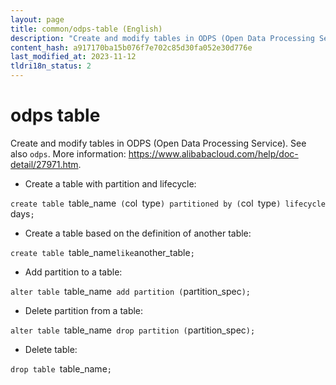 ```yaml
---
layout: page
title: common/odps-table (English)
description: "Create and modify tables in ODPS (Open Data Processing Service)."
content_hash: a917170ba15b076f7e702c85d30fa052e30d776e
last_modified_at: 2023-11-12
tldri18n_status: 2
---
```

# odps table

Create and modify tables in ODPS (Open Data Processing Service).
See also `odps`.
More information: <https://www.alibabacloud.com/help/doc-detail/27971.htm>.

- Create a table with partition and lifecycle:

`create table `<span class="tldr-var badge badge-pill bg-dark-lm bg-white-dm text-white-lm text-dark-dm font-weight-bold">table_name</span>` (`<span class="tldr-var badge badge-pill bg-dark-lm bg-white-dm text-white-lm text-dark-dm font-weight-bold">col</span>` `<span class="tldr-var badge badge-pill bg-dark-lm bg-white-dm text-white-lm text-dark-dm font-weight-bold">type</span>`) partitioned by (`<span class="tldr-var badge badge-pill bg-dark-lm bg-white-dm text-white-lm text-dark-dm font-weight-bold">col</span>` `<span class="tldr-var badge badge-pill bg-dark-lm bg-white-dm text-white-lm text-dark-dm font-weight-bold">type</span>`) lifecycle `<span class="tldr-var badge badge-pill bg-dark-lm bg-white-dm text-white-lm text-dark-dm font-weight-bold">days</span>`;`

- Create a table based on the definition of another table:

`create table `<span class="tldr-var badge badge-pill bg-dark-lm bg-white-dm text-white-lm text-dark-dm font-weight-bold">table_name</span>` like `<span class="tldr-var badge badge-pill bg-dark-lm bg-white-dm text-white-lm text-dark-dm font-weight-bold">another_table</span>`;`

- Add partition to a table:

`alter table `<span class="tldr-var badge badge-pill bg-dark-lm bg-white-dm text-white-lm text-dark-dm font-weight-bold">table_name</span>` add partition (`<span class="tldr-var badge badge-pill bg-dark-lm bg-white-dm text-white-lm text-dark-dm font-weight-bold">partition_spec</span>`);`

- Delete partition from a table:

`alter table `<span class="tldr-var badge badge-pill bg-dark-lm bg-white-dm text-white-lm text-dark-dm font-weight-bold">table_name</span>` drop partition (`<span class="tldr-var badge badge-pill bg-dark-lm bg-white-dm text-white-lm text-dark-dm font-weight-bold">partition_spec</span>`);`

- Delete table:

`drop table `<span class="tldr-var badge badge-pill bg-dark-lm bg-white-dm text-white-lm text-dark-dm font-weight-bold">table_name</span>`;`
